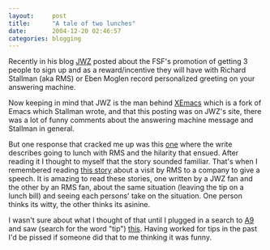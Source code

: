 ```yaml
---
layout:     post
title:      "A tale of two lunches"
date:       2004-12-20 02:46:57
categories: blogging
---
```

    
Recently in his blog [JWZ](http://jwz.livejournal.com/424854.html) posted about the FSF's promotion of getting 3 people to sign up and as a reward/incentive they will have with Richard Stallman (aka RMS) or Eben Moglen record personalized greeting on your answering machine.  
  
    
Now keeping in mind that JWZ is the man behind [XEmacs](http://www.xemacs.org) which is a fork of Emacs which Stallman wrote, and that this posting was on JWZ's site, there was a lot of funny comments about the answering machine message and Stallman in general.  
  
    
But one response that cracked me up was this [one](http://www.livejournal.com/users/jwz/424854.html?thread=5308566#t5308566) where the write describes going to lunch with RMS and the hilarity that ensued. After reading it I thought to myself that the story sounded familiar. That's when I remembered reading [this story](http://www.hollan.org/rmsvisit.html) about a visit by RMS to a company to give a speech. It is amazing to read these stories, one written by a JWZ fan and the other by an RMS fan, about the same situation (leaving the tip on a lunch bill) and seeing each persons' take on the situation. One person thinks its witty, the other thinks its asinine.  
  
    
I wasn't sure about what I thought of that until I plugged in a search to [A9](http://a9.com) and saw (search for the word "tip") [this](http://www.oreilly.com/openbook/freedom/ch05.html). Having worked for tips in the past I'd be pissed if someone did that to me thinking it was funny.  

